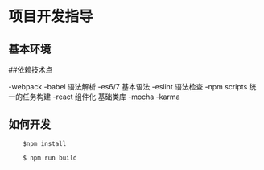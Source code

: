 # 项目开发指导



## 基本环境

##依赖技术点


-webpack
-babel 语法解析
-es6/7 基本语法
-eslint 语法检查
-npm scripts 统一的任务构建
-react 组件化 基础类库
-mocha
-karma

## 如何开发


```
    $npm install
```

```
    $ npm run build
```
